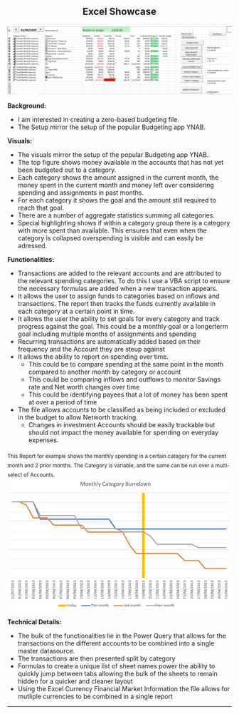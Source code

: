 
## <p style="text-align: center;">Excel Showcase</p>


![Dashboard](https://github.com/julia-schmidt-lademann/julia-schmidt-lademann.github.io/blob/main/_includes/Budget.JPG?raw=true)

**Background:**
- I am interested in creating a zero-based budgeting file. 
- The Setup mirror the setup of the popular Budgeting app YNAB.

**Visuals:**
- The visuals mirror the setup of the popular Budgeting app YNAB.
- The top figure shows money available in the accounts that has not yet been budgeted out to a category. 
- Each category shows the amount assigned in the current month, the money spent in the current month and money left over considering spending and assignments in past months. 
- For each category it shows the goal and the amount still required to reach that goal. 
- There are a number of aggregate statistics summing all categories. 
- Special highlighting shows if within a category group there is a category with more spent than available. This ensures that even when the category is collapsed overspending is visible and can easily be adressed.

**Functionalities:**

- Transactions are added to the relevant accounts and are attributed to the relevant spending categories. To do this I use a VBA script to ensure the necessary formulas are added when a new transaction appears.
- It allows the user to assign funds to categories based on inflows and transactions. The report then tracks the funds currently available in each category at a certain point in time.
- It allows the user the ability to set goals for every category and track progress against the goal. This could be a monthly goal or a longerterm goal including multiple months of assignments and spending
- Recurring transactions are automatically added based on their frequency and the Account they are steup against
- It allows the ability to report on spending over time. 
    - This could be to compare spending at the same point in the month compared to another month by category or account
    - This could be comparing inflows and outflows to monitor Savings rate and Net worth changes over time
    - This could be identifying payees that a lot of money has been spent at over a period of time
- The file allows accounts to be classified as being included or excluded in the budget to allow Networth tracking.
    - Changes in investment Accounts should be easily trackable but should not impact the money available for spending on everyday expenses.

<sub>This Report for example shows the monthly spending in a certain category for the current month and 2 prior months. The Category is variable, and the same can be run over a multi-select of Accounts.</sub>
![Dashboard](https://github.com/julia-schmidt-lademann/julia-schmidt-lademann.github.io/blob/main/_includes/budget_reporting.JPG?raw=true)


**Technical Details:**
- The bulk of the functionalities lie in the Power Query that allows for the transactions on the different accounts to be combined into a single master datasource. 
- The transactions are then presented split by category 
- Formulas to create a unique list of sheet names power the ability to quickly jump between tabs allowing the bulk of the sheets to remain hidden for a quicker and cleaner layout
- Using the Excel Currency Financial Market Information the file allows for mutliple currencies to be combined in a single report

----------------------------------------------------------------------------------------------------

